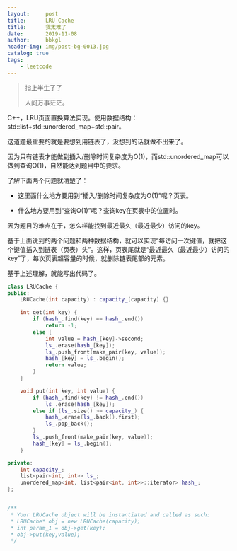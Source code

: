 ```yaml
---
layout:     post
title:      LRU Cache
title:      我太难了
date:       2019-11-08
author:     bbkgl
header-img: img/post-bg-0013.jpg
catalog: true
tags:
    - leetcode
---
```


>指上半生了了
>
>人间万事茫茫。

C++，LRU页面置换算法实现。使用数据结构：std::list+std::unordered_map+std::pair。

这道题最重要的就是要想到用链表了，没想到的话就做不出来了。

因为只有链表才能做到插入/删除时间复杂度为O(1)，而std::unordered_map可以做到查询O(1)，自然能达到题目中的要求。

了解下面两个问题就清楚了：

- 这里面什么地方要用到“插入/删除时间复杂度为O(1)”呢？页表。

- 什么地方要用到“查询O(1)”呢？查询key在页表中的位置时。

因为题目的难点在于，怎么样能找到最近最久（最近最少）访问的key。

基于上面说到的两个问题和两种数据结构，就可以实现“每访问一次键值，就把这个键值插入到链表（页表）头”。这样，页表尾就是“最近最久（最近最少）访问的key”了，每次页表超容量的时候，就删除链表尾部的元素。

基于上述理解，就能写出代码了。

```cpp
class LRUCache {
public:
    LRUCache(int capacity) : capacity_(capacity) {}

    int get(int key) {
        if (hash_.find(key) == hash_.end())
            return -1;
        else {
            int value = hash_[key]->second;
            ls_.erase(hash_[key]);
            ls_.push_front(make_pair(key, value));
            hash_[key] = ls_.begin();
            return value;
        }
    }

    void put(int key, int value) {
        if (hash_.find(key) != hash_.end())
            ls_.erase(hash_[key]);
        else if (ls_.size() >= capacity_) {
            hash_.erase(ls_.back().first);
            ls_.pop_back();
        }
        ls_.push_front(make_pair(key, value));
        hash_[key] = ls_.begin();
    }

private:
    int capacity_;
    list<pair<int, int>> ls_;
    unordered_map<int, list<pair<int, int>>::iterator> hash_;
};


/**
 * Your LRUCache object will be instantiated and called as such:
 * LRUCache* obj = new LRUCache(capacity);
 * int param_1 = obj->get(key);
 * obj->put(key,value);
 */
```



